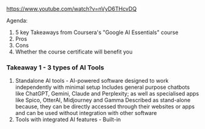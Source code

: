 https://www.youtube.com/watch?v=nVyD6THcvDQ

Agenda:
1. 5 key Takeaways from Coursera's "Google AI Essentials" course
2. Pros
3. Cons
4. Whether the course certificate will benefit you

### Takeaway 1 - 3 types of AI Tools
1. Standalone AI tools - AI-powered software designed to work independently with minimal setup
   Includes general purpose chatbots like ChatGPT, Gemini, Claude and Perplexity; as well as specialised apps like Spico, OtterAI, Midjourney and Gamma
   Described as stand-alone because, they can be directly accessed through their websites or apps and can be used without integration with other software
2. Tools with integrated AI features - Built-in